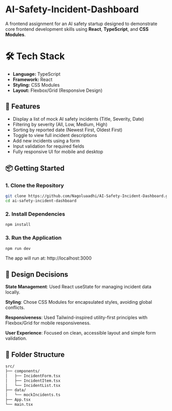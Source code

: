 # AI-Safety-Incident-Dashboard
A frontend assignment for an AI safety startup designed to demonstrate core frontend development skills using **React**, **TypeScript**, and **CSS Modules**.


# 🛠️ Tech Stack
- **Language:** TypeScript
- **Framework:** React
- **Styling:** CSS Modules
- **Layout:** Flexbox/Grid (Responsive Design)
  
## 🚀 Features

- Display a list of mock AI safety incidents (Title, Severity, Date)
- Filtering by severity (All, Low, Medium, High)
- Sorting by reported date (Newest First, Oldest First)
- Toggle to view full incident descriptions
- Add new incidents using a form
- Input validation for required fields
- Fully responsive UI for mobile and desktop
## 📦 Getting Started

### 1. Clone the Repository

```bash
git clone https://github.com/Nagoluaadhi/AI-Safety-Incident-Dashboard.git
cd ai-safety-incident-dashboard
```
### 2. Install Dependencies
```bash
npm install
```
### 3. Run the Application
```bash
npm run dev
```
The app will run at: http://localhost:3000
## 🧠 Design Decisions
**State Management**: Used React useState for managing incident data locally.

**Styling**: Chose CSS Modules for encapsulated styles, avoiding global conflicts.

**Responsiveness**: Used Tailwind-inspired utility-first principles with Flexbox/Grid for mobile responsiveness.

**User Experience**: Focused on clean, accessible layout and simple form validation.
## 📁 Folder Structure
```bash
src/
├── components/
│   ├── IncidentForm.tsx
│   ├── IncidentItem.tsx
│   └── IncidentList.tsx
├── data/
│   └── mockIncidents.ts
├── App.tsx
└── main.tsx
```

